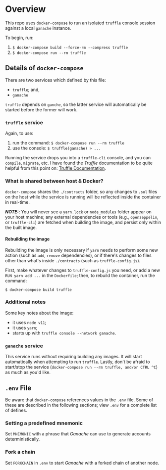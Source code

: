 # Overview

This repo uses `docker-compose` to run an isolated `truffle` console session against a local `ganache` instance.

To begin, run:
  1. `$ docker-compose build --force-rm --compress truffle`
  2. `$ docker-compose run --rm truffle`

## Details of `docker-compose`

There are two services which defined by this file:

  - `truffle`; and,
  - `ganache`

`truffle` depends on `ganche`, so the latter service will automatically be started before the former will work.

### `truffle` service

Again, to use:

  1. run the command: `$ docker-compose run --rm truffle`
  2. use the console: `$ truffle(ganache) > ...`

Running the service drops you into a `truffle-cli` console, and you can `compile`, `migrate`, etc. I have found the _Truffle_ documentation to be quite helpful from this point on: [Truffle Documentation](https://www.trufflesuite.com/docs/truffle/getting-started/interacting-with-your-contracts).

### What is shared between host & Docker?

`docker-compose` shares the `./contracts` folder, so any changes to `.sol` files on the host while the service is running will be reflected inside the container in real-time.

_**NOTE:**_: You will never see a `yarn.lock` or `node_modules` folder appear on your host machine; any external dependencies or tools (e.g., `openzeppelin`, or `truffle-cli`) are fetched when building the image, and persist only within the built image.

#### Rebuilding the image

Rebuilding the image is only necessary if `yarn` needs to perform some new action (such as `add`, `remove` dependencies), 
or if there's changes to files other than what's inside `./contracts` (such as `truffle-config.js`).

First, make whatever changes to `truffle-config.js` you need, or add a new `RUN yarn add ...` in the `Dockerfile`; then, to rebuild the container, run the command:

`$ docker-compose build truffle`

### Additional notes

Some key notes about the image:
  - it uses `node v11`;
  - it uses `yarn`;
  - starts up with `truffle console --network ganache`.

### `ganache` service

This service runs without requiring building any images. It will start automatically when attempting to run `truffle`. Lastly, don't be afraid to start/stop the service (`docker-compose run --rm truffle, and/or CTRL ^C`) as much as you'd like.

## `.env`  File

Be aware that `docker-compose` references values in the `.env` file. Some of these are described in the following sections; view `.env` for a complete list of defines.

### Setting a predefined mnemonic
Set `MNEMONIC` with a phrase that _Ganache_ can use to generate accounts deterministically.

### Fork a chain
Set `FORKCHAIN` in `.env` to start _Ganache_ with a forked chain of another node.
